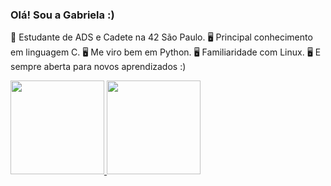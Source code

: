 ### Olá! Sou a Gabriela :)

📘 Estudante de ADS e Cadete na 42 São Paulo.
🖥️ Principal conhecimento em linguagem C.
🖥️ Me viro bem em Python.
🖥️ Familiaridade com Linux.
🖥️ E sempre aberta para novos aprendizados :)

<div>
  <a href="https://github.com/Gabriela-M-Silva">
  <img height="150cm" src="https://github-readme-stats.vercel.app/api?username=Gabriela-M-Silva&show_icons=true&theme=dracula&include_all_commits=true&count_private=true"/>
  <img height="150cm" src="https://github-readme-stats.vercel.app/api/top-langs/?username=Gabriela-M-Silva&layout=compact&langs_count=16&theme=dracula"/>
</div>
    
##


<!--
**Gabriela-M-Silva/Gabriela-M-Silva** is a ✨ _special_ ✨ repository because its `README.md` (this file) appears on your GitHub profile.

Here are some ideas to get you started:

- 🔭 I’m currently working on ...
- 🌱 I’m currently learning ...
- 👯 I’m looking to collaborate on ...
- 🤔 I’m looking for help with ...
- 💬 Ask me about ...
- 📫 How to reach me: ...
- Estudando linguagem C. ??
- Tenho interesse em aprender mais sobre sistemas operacionais. ???
- ⚡ Fun fact: ...

depois posso colocar os ícones das linguagens.
para deixar os status na mesma linha é só mexer no html e css na altura e largura
-->
